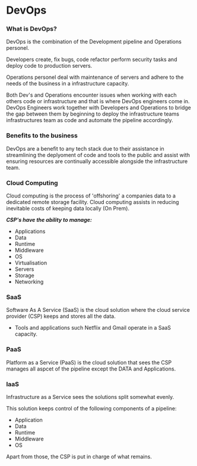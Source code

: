 # DevOps

### What is DevOps?

DevOps is the combination of the Development pipeline and Operations personel. 

Developers create, fix bugs, code refactor perform security tasks and deploy code to production servers.

Operations personel deal with maintenance of servers and adhere to the needs of the business in a infrastructure capacity.

Both Dev's and Operations encounter issues when working with each others code or infrastructure and that is where DevOps engineers come in.
DevOps Engineers work together with Developers and Operations to bridge the gap between them by beginning to deploy the infrastructure teams infrastructures team as code and automate the pipeline accordingly.

### Benefits to the business

DevOps are a benefit to any tech stack due to their assistance in streamlining the deplyoment of code and tools to the public and assist with ensuring resources are continually accessible alongside the infrastructure team.

### Cloud Computing

Cloud computing is the process of 'offshoring' a companies data to a dedicated remote storage facility. Cloud computing assists in reducing inevitable costs of keeping data locally (On Prem).

_**CSP's have the ability to manage:**_

- Applications
- Data
- Runtime
- Middleware
- OS
- Virtualisation
- Servers
- Storage
- Networking

### SaaS

Software As A Service (SaaS) is the cloud solution where the cloud service provider (CSP) keeps and stores all the data. 

- Tools and applications such Netflix and Gmail operate in a SaaS capacity.

### PaaS

Platform as a Service (PaaS) is the cloud solution that sees the CSP manages all aspcet of the pipeline except the DATA and Applications.

### IaaS

Infrastructure as a Service sees the solutions split somewhat evenly.

This solution keeps control of the following components of a pipeline:

- Application
- Data
- Runtime
- Middleware
- OS

Apart from those, the CSP is put in charge of what remains.



